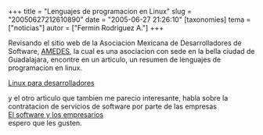 +++
title = "Lenguajes de programacion en Linux"
slug = "20050627212610890"
date = "2005-06-27 21:26:10"
[taxonomies]
tema = ["noticias"]
autor = ["Fermin Rodriguez A."]
+++

Revisando el sitio web de la Asociacion Mexicana de Desarrolladores de
Software, [AMEDES](http://www.amedes-ac.org), la cual es una asociacion
con sede en la bella ciudad de Guadalajara, encontre en un articulo, un
resumen de lenguajes de programacion en linux.  
  
[Linux para
desarrolladores](http://www.amedes-ac.org/mambo/index.php?option=content&task=view&id=51&Itemid=1)  
  
y el otro articulo que tambien me parecio interesante, habla sobre la
contratacion de servicios de software por parte de las empresas  
[El software y los
empresarios](http://www.amedes-ac.org/mambo/index.php?option=content&task=view&id=15)  
espero que les gusten.  

